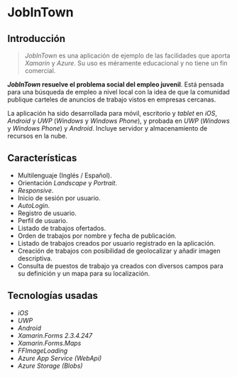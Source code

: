 # JobInTown

## Introducción

> *JobInTown* es una aplicación de ejemplo de las facilidades que aporta *Xamarin* y *Azure*. Su uso es méramente educacional y no tiene un fin comercial.

***JobInTown* resuelve el problema social del empleo juvenil**. Está pensada para una búsqueda de empleo a nivel local con la idea de que la comunidad publique carteles de anuncios de trabajo vistos en empresas cercanas.

La aplicación ha sido desarrollada para móvil, escritorio y *tablet* en *iOS*, *Android* y *UWP* (*Windows* y *Windows Phone*), y probada en *UWP* (*Windows* y *Windows Phone*) y *Android*. Incluye servidor y almacenamiento de recursos en la nube.

## Características

- Multilenguaje (Inglés / Español).
- Orientación *Landscape* y *Portrait*.
- *Responsive*.
- Inicio de sesión por usuario.
- *AutoLogin*.
- Registro de usuario.
- Perfil de usuario.
- Listado de trabajos ofertados.
- Orden de trabajos por nombre y fecha de publicación.
- Listado de trabajos creados por usuario registrado en la aplicación.
- Creación de trabajos con posibilidad de geolocalizar y añadir imagen descriptiva.
- Consulta de puestos de trabajo ya creados con diversos campos para su definición y un mapa para su localización.

## Tecnologías usadas

- *iOS*
- *UWP*
- *Android*
- *Xamarin.Forms 2.3.4.247*
- *Xamarin.Forms.Maps*
- *FFImageLoading*
- *Azure App Service (WebApi)*
- *Azure Storage (Blobs)*